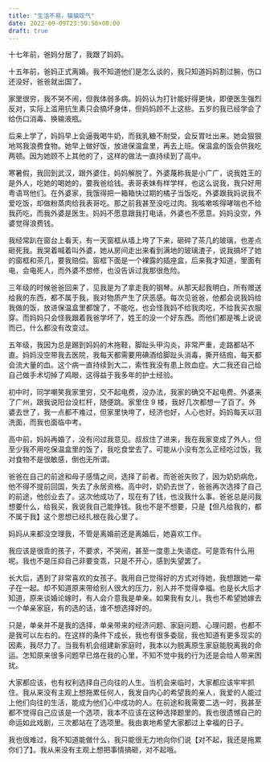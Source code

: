 ```yaml
---
title: "生活不易，猫猫叹气"
date: 2022-09-09T23:50:56+08:00
draft: true
---
```


十七年前，爸妈分居了，我跟了妈妈。

十五年前，爸妈正式离婚。我不知道他们是怎么谈的，我只知道妈妈割过腕，伤口还没好，爸爸就出国了。

家里很穷，我不哭不闹，但我体弱多病。妈妈认为打针能好得更快，即便医生强烈反对，实际上滥用抗生素只会搞坏身体，但妈妈顾不上这些。五岁的我已经学会了给伤口消毒、换输液瓶。

后来上学了，妈妈早上会逼我喝牛奶，而我乳糖不耐受，会反胃吐出来。她会狠狠地骂我浪费食物。她早上做好饭，放进保温盒里，再去上班。保温盒的饭会供我吃两顿。因为她顾不上其他的了，这样的做法一直持续到了高中。

寒暑假，我回到武汉，跟外婆住，妈妈解脱了。外婆蔑称我是小广广，说我姓王的是外人，吃她的喝她的，要我爸给钱。表哥表妹有样学样，也这么说我，我只好用粤语骂他们。在外婆家，我饿得把一箱箱快过期的橘子当饭吃，外婆跟我妈说我不爱吃饭，却做粉蒸肉给我表哥吃。那之前我甚至没吃过肉。我咳嗽咳得哮喘也不给我药吃，而我外婆是医生。妈妈不愿意跟我打电话，外婆也不愿意。妈妈没空，外婆觉得浪费钱。

我经常趴在窗台上看天，有一天窗框从墙上垮了下来，砸碎了茶几的玻璃，也差点砸死我。我哭着喊着叫外婆，她从房间走出来看到满地的玻璃渣子，说我搞坏了她的窗框和茶几，要我赔偿。窗框下面是一个裸露的插座盒，后来我才知道，里面有电，会电死人，而外婆不想修，也没告诉过我那很危险。

三年级的时候爸爸回来了，见我是为了拿走我的钢琴。从那天起我明白，所有赠送给我的东西，都不属于我，我对物质产生了厌恶感。每次见爸爸，他都会说我妈给我做的饭，放进保温盒里都馊了，不能吃，也会怪我妈不给我肉吃，不给我买衣服穿。而妈妈只会怪我跟着我爸学坏了，姓王的没一个好东西。而他们都是嘴上说说而已，什么都没有改变过。

五年级，我因为总是踢到妈妈的木拖鞋，脚趾头甲沟炎，非常严重，走路都站不直。妈妈没空带我去医院，我每天都需要用碘酒给脚趾头消毒，撕开结痂，每天都会流大量的血。这个病一直持续到大二，索性我没有患上败血症。大二我还自己给自己做手术切掉了鸡眼，这得益于我多年的护士经验。

初中时，同学嘲笑我家里穷，交不起电费，没办法，我家的确交不起电费。外婆来了广州，跟我说阳台没栏杆，随便跳。家里住 9 楼，我好几次都想一了百了。外婆去世了，我一点都不难过，但家里快垮了，经济也好，人心也好。妈妈每天以泪洗面，而我也面临中考。

高中前，妈妈再婚了，没有问过我意见。叔叔住了进来，我在我家变成了外人，但至少我不用吃保温盒里的饭了，我吃食堂去了。可能从小没有怎么正经吃过饭，我对食物不是很敏感，倒也无所谓。

爸爸在自己的前途和母子感情之间，选择了前者。而爸爸失败了，因为奶奶病危，他不得不提前回国，失去了永居资格。高中时，奶奶去世了，爸爸再次选择了自己的前途，他创业去了。这次他成功了，现在有了钱，也没我什么事。爸爸总是问我想要什么，给我买，我说我自己能挣钱。我也不是不想要，只是【但凡给我的，都不属于我】这个思想已经扎根在我心里了。

妈妈从来都没空理我，不管是离婚前还是离婚后，她喜欢工作。

我应该是很乖的孩子，不要求，不哭闹，甚至一度患上失语症。可是乖有什么用呢。我也不是压抑自己非要变乖，只是不开心，感到失望罢了。

长大后，遇到了非常喜欢的女孩子。我用自己觉得好的方式对待她，我想跟她一辈子在一起。却不知道原来带给别人很大的压力，别人并不觉得幸福。也是长大后才知道，原来谈婚论嫁时，有人会介意我是单亲。如果我有女儿，我也不希望她嫁去一个单亲家庭，有的选的话，谁不想选择好的。

只是，单亲并不是我的选择，单亲带来的经济问题、家庭问题、心理问题，也都不是我可以左右的。在这样的条件下成长，我也有很多委屈，我也知道有更多现实的因素，我尽力了。当我有机会组建新家庭时，我本以为脱离原生家庭能脱离我的命运。怎知原来很多问题早已烙在我的心里，不知不觉中我的行为还是会给人带来困扰。

大家都应该，也有权利选择自己向往的人生。当机会来临时，大家都应该牢牢抓住。我从来没有主观上想拖累任何人，我发自内心的希望我的亲人，我爱的人能过上他们向往的生活，能成为他们心中成功的人。在前途和我需要二选一时，我甚至都不觉得自己应该是一个选项，我本不应该在这种选择题里的。我也很遗憾自己的命运如此戏剧，三次都站在了选项里。我由衷地希望大家都过上幸福的日子。

我也很难过，我不知道能做什么，我只能很无力地向你们说【对不起，我还是拖累你们了】。我从来没有主观上想把事情搞砸，对不起哦。
